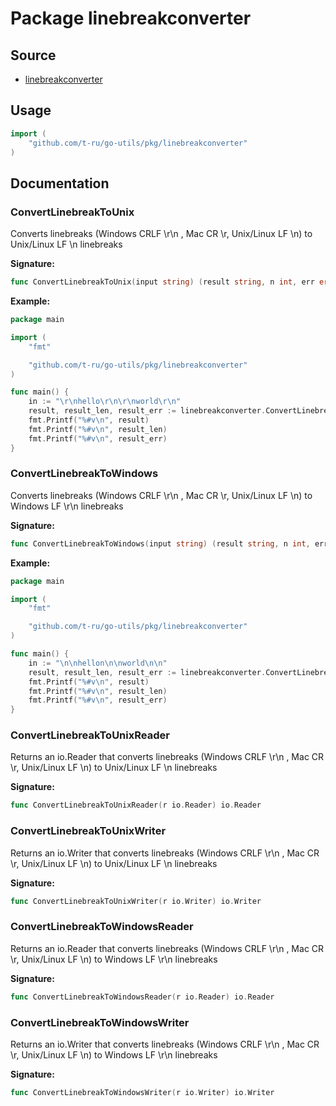 # Package linebreakconverter

## Source

- [linebreakconverter](../pkg/linebreakconverter/)

## Usage
```go
import (
    "github.com/t-ru/go-utils/pkg/linebreakconverter"
)
```

## Documentation

### <span id="ConvertLinebreakToUnix">ConvertLinebreakToUnix</span>
Converts linebreaks (Windows CRLF \r\n , Mac CR \r, Unix/Linux LF \n) to Unix/Linux LF \n linebreaks<br>

<b>Signature:</b>

```go
func ConvertLinebreakToUnix(input string) (result string, n int, err error)
```
<b>Example:</b>

```go
package main

import (
	"fmt"

	"github.com/t-ru/go-utils/pkg/linebreakconverter"
)

func main() {
	in := "\r\nhello\r\n\r\nworld\r\n"
	result, result_len, result_err := linebreakconverter.ConvertLinebreakToUnix(in)
	fmt.Printf("%#v\n", result)
	fmt.Printf("%#v\n", result_len)
	fmt.Printf("%#v\n", result_err)
}
```

### <span id="ConvertLinebreakToWindows">ConvertLinebreakToWindows</span>
Converts linebreaks (Windows CRLF \r\n , Mac CR \r, Unix/Linux LF \n) to Windows LF \r\n linebreaks<br>

<b>Signature:</b>

```go
func ConvertLinebreakToWindows(input string) (result string, n int, err error)
```
<b>Example:</b>

```go
package main

import (
	"fmt"

	"github.com/t-ru/go-utils/pkg/linebreakconverter"
)

func main() {
	in := "\n\nhellon\n\nworld\n\n"
	result, result_len, result_err := linebreakconverter.ConvertLinebreakToWindows(in)
	fmt.Printf("%#v\n", result)
	fmt.Printf("%#v\n", result_len)
	fmt.Printf("%#v\n", result_err)
}
```

### <span id="ConvertLinebreakToUnixReader">ConvertLinebreakToUnixReader</span>
Returns an io.Reader that converts linebreaks (Windows CRLF \r\n , Mac CR \r, Unix/Linux LF \n) to Unix/Linux LF \n linebreaks<br>

<b>Signature:</b>

```go
func ConvertLinebreakToUnixReader(r io.Reader) io.Reader
```

### <span id="ConvertLinebreakToUnixWriter">ConvertLinebreakToUnixWriter</span>
Returns an io.Writer that converts linebreaks (Windows CRLF \r\n , Mac CR \r, Unix/Linux LF \n) to Unix/Linux LF \n linebreaks<br>

<b>Signature:</b>

```go
func ConvertLinebreakToUnixWriter(r io.Writer) io.Writer
```

### <span id="ConvertLinebreakToWindowsReader">ConvertLinebreakToWindowsReader</span>
Returns an io.Reader that converts linebreaks (Windows CRLF \r\n , Mac CR \r, Unix/Linux LF \n) to Windows LF \r\n linebreaks<br>

<b>Signature:</b>

```go
func ConvertLinebreakToWindowsReader(r io.Reader) io.Reader
```

### <span id="ConvertLinebreakToWindowsWriter">ConvertLinebreakToWindowsWriter</span>
Returns an io.Writer that converts linebreaks (Windows CRLF \r\n , Mac CR \r, Unix/Linux LF \n) to Windows LF \r\n linebreaks<br>

<b>Signature:</b>

```go
func ConvertLinebreakToWindowsWriter(r io.Writer) io.Writer